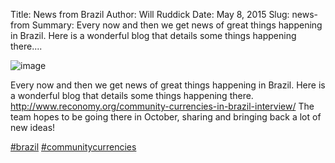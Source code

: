 Title: News from Brazil
Author: Will Ruddick
Date: May 8, 2015
Slug: news-from
Summary: Every now and then we get news of great things happening in Brazil. Here is a wonderful blog that details some things happening there....

![image](images/blog/news-from1.webp)

Every now and then we get news of great things happening in Brazil. Here
is a wonderful blog that details some things happening there.
<http://www.reconomy.org/community-currencies-in-brazil-interview/> The
team hopes to be going there in October, sharing and bringing back a lot
of new ideas!

[#brazil](https://www.grassrootseconomics.org/blog/hashtags/brazil)
[#communitycurrencies](https://www.grassrootseconomics.org/blog/hashtags/communitycurrencies)
